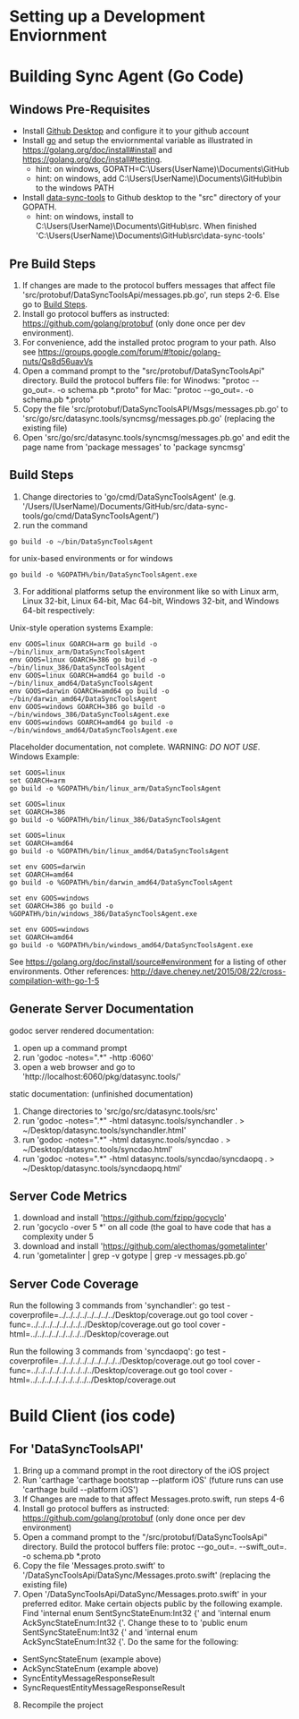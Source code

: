 # Setting up a Development Enviornment

# Building Sync Agent (Go Code)

## Windows Pre-Requisites

* Install [Github Desktop](https://desktop.github.com/) and configure it to your github account
* Install [go](https://golang.org/dl/) and setup the enviornmental variable as illustrated in https://golang.org/doc/install#install and https://golang.org/doc/install#testing.
  * hint: on windows, GOPATH=C:\Users\(UserName)\Documents\GitHub
  * hint: on windows, add C:\Users\(UserName)\Documents\GitHub\bin to the windows PATH
* Install [data-sync-tools](https://github.com/datasynctools/data-sync-tools) to Github desktop to the "src" directory of your GOPATH.   
  * hint: on windows, install to C:\Users\(UserName)\Documents\GitHub\src. When finished 'C:\Users\(UserName)\Documents\GitHub\src\data-sync-tools'

## Pre Build Steps

1. If changes are made to the protocol buffers messages that affect file 'src/protobuf/DataSyncToolsApi/messages.pb.go', run steps 2-6. Else go to [Build Steps](DevEnv.md#build-steps).
2. Install go protocol buffers as instructed: https://github.com/golang/protobuf (only done once per dev environment).
3. For convenience, add the installed protoc program to your path. Also see https://groups.google.com/forum/#!topic/golang-nuts/Qs8d56uavVs
4. Open a command prompt to the "src/protobuf/DataSyncToolsApi" directory. Build the protocol buffers file:
for Winodws: "protoc --go_out=. -o schema.pb *.proto"
for Mac: "protoc --go_out=. -o schema.pb \*.proto"
5. Copy the file 'src/protobuf/DataSyncToolsAPI/Msgs/messages.pb.go' to 'src/go/src/datasync.tools/syncmsg/messages.pb.go' (replacing the existing file)
6. Open 'src/go/src/datasync.tools/syncmsg/messages.pb.go' and edit the page name from 'package messages' to 'package syncmsg'

## Build Steps

1. Change directories to 'go/cmd/DataSyncToolsAgent'
(e.g. '/Users/(UserName)/Documents/GitHub/src/data-sync-tools/go/cmd/DataSyncToolsAgent/')
2. run the command
```
go build -o ~/bin/DataSyncToolsAgent
```
for unix-based environments or for windows
```
go build -o %GOPATH%/bin/DataSyncToolsAgent.exe
```
3. For additional platforms setup the environment like so with Linux arm, Linux 32-bit, Linux 64-bit, Mac 64-bit, Windows 32-bit, and Windows 64-bit respectively:

Unix-style operation systems Example:
```
env GOOS=linux GOARCH=arm go build -o ~/bin/linux_arm/DataSyncToolsAgent
env GOOS=linux GOARCH=386 go build -o ~/bin/linux_386/DataSyncToolsAgent
env GOOS=linux GOARCH=amd64 go build -o ~/bin/linux_amd64/DataSyncToolsAgent
env GOOS=darwin GOARCH=amd64 go build -o ~/bin/darwin_amd64/DataSyncToolsAgent
env GOOS=windows GOARCH=386 go build -o ~/bin/windows_386/DataSyncToolsAgent.exe
env GOOS=windows GOARCH=amd64 go build -o ~/bin/windows_amd64/DataSyncToolsAgent.exe
```
Placeholder documentation, not complete. WARNING: *DO NOT USE*. Windows Example:
```
set GOOS=linux
set GOARCH=arm
go build -o %GOPATH%/bin/linux_arm/DataSyncToolsAgent

set GOOS=linux
set GOARCH=386
go build -o %GOPATH%/bin/linux_386/DataSyncToolsAgent

set GOOS=linux
set GOARCH=amd64
go build -o %GOPATH%/bin/linux_amd64/DataSyncToolsAgent

set env GOOS=darwin
set GOARCH=amd64
go build -o %GOPATH%/bin/darwin_amd64/DataSyncToolsAgent

set env GOOS=windows
set GOARCH=386 go build -o %GOPATH%/bin/windows_386/DataSyncToolsAgent.exe

set env GOOS=windows
set GOARCH=amd64
go build -o %GOPATH%/bin/windows_amd64/DataSyncToolsAgent.exe
```
See https://golang.org/doc/install/source#environment for a listing of other environments.
Other references: http://dave.cheney.net/2015/08/22/cross-compilation-with-go-1-5

## Generate Server Documentation

godoc server rendered documentation:
1. open up a command prompt
2. run 'godoc -notes=".\*" -http :6060'
3. open a web browser and go to 'http://localhost:6060/pkg/datasync.tools/'

static documentation: (unfinished documentation)
1. Change directories to 'src/go/src/datasync.tools/src'
2. run 'godoc -notes=".\*" -html datasync.tools/synchandler . > ~/Desktop/datasync.tools/synchandler.html'
3. run 'godoc -notes=".\*" -html datasync.tools/syncdao . > ~/Desktop/datasync.tools/syncdao.html'
4. run 'godoc -notes=".\*" -html datasync.tools/syncdao/syncdaopq . > ~/Desktop/datasync.tools/syncdaopq.html'

## Server Code Metrics

1. download and install 'https://github.com/fzipp/gocyclo'
2. run 'gocyclo -over 5 \*' on all code (the goal to have code that has a complexity under 5
3. download and install 'https://github.com/alecthomas/gometalinter'
4. run 'gometalinter | grep -v gotype | grep -v messages.pb.go'

## Server Code Coverage

Run the following 3 commands from 'synchandler':
go test -coverprofile=../../../../../../../../Desktop/coverage.out
go tool cover -func=../../../../../../../../Desktop/coverage.out
go tool cover -html=../../../../../../../../Desktop/coverage.out

Run the following 3 commands from 'syncdaopq':
go test -coverprofile=../../../../../../../../../Desktop/coverage.out
go tool cover -func=../../../../../../../../../Desktop/coverage.out
go tool cover -html=../../../../../../../../../Desktop/coverage.out

# Build Client (ios code)

## For 'DataSyncToolsAPI'
1. Bring up a command prompt in the root directory of the iOS project
2. Run 'carthage 'carthage bootstrap --platform iOS' (future runs can use 'carthage build --platform iOS')
3. If Changes are made to that affect Messages.proto.swift, run steps 4-6
4. Install go protocol buffers as instructed: https://github.com/golang/protobuf (only done once per dev environment)
5. Open a command prompt to the "/src/protobuf/DataSyncToolsApi" directory. Build the protocol buffers file:
protoc --go_out=. --swift_out=. -o schema.pb \*.proto
6. Copy the file 'Messages.proto.swift' to '/DataSyncToolsApi/DataSync/Messages.proto.swift' (replacing the existing file)
7. Open '/DataSyncToolsApi/DataSync/Messages.proto.swift' in your preferred editor. Make certain objects public by the following example. Find 'internal enum SentSyncStateEnum:Int32 {' and 'internal enum AckSyncStateEnum:Int32 {'. Change these to  to 'public enum SentSyncStateEnum:Int32 {' and 'internal enum AckSyncStateEnum:Int32 {'. Do the same for the following:
* SentSyncStateEnum (example above)
* AckSyncStateEnum (example above)
* SyncEntityMessageResponseResult
* SyncRequestEntityMessageResponseResult
8. Recompile the project
